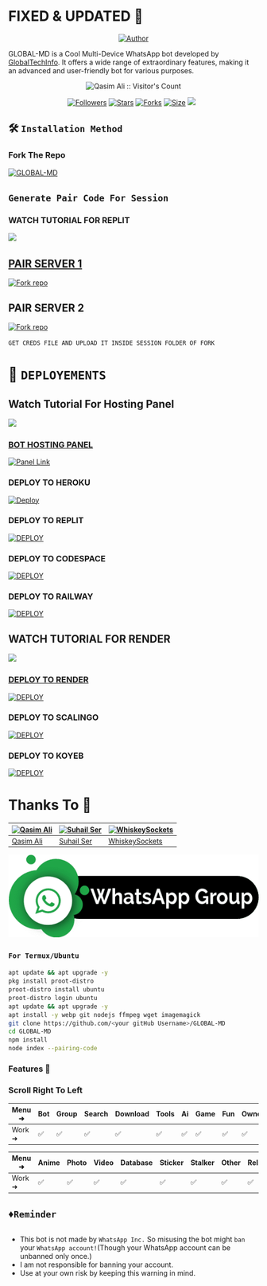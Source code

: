 # FIXED & UPDATED 🥰


<p align="center">
<a href="https://github.com/GlobalTechInfo"><img title="Author" src="https://telegra.ph/file/78899ccfed9d3ec2fee61.jpg?style=for-the-badge&logo=github"></a>

GLOBAL-MD is a Cool Multi-Device WhatsApp bot developed by [GlobalTechInfo](https://github.com/GlobalTechInfo). It offers a wide range of extraordinary features, making it an advanced and user-friendly bot for various purposes.

<p align="center"><img src="https://profile-counter.glitch.me/{GLOBAL-MD}/count.svg" alt="Qasim Ali :: Visitor's Count" /></p>



<p align="center">
<a href="https://github.com/GlobalTechInfo/followers"><img title="Followers" src="https://img.shields.io/github/followers/GlobalTechInfo?color=red&style=flat-square"></a>
<a href="https://github.com/GlobalTechInfo/GLOBAL-MD/stargazers/"><img title="Stars" src="https://img.shields.io/github/stars/GlobalTechInfo/GLOBAL-MD?color=blue&style=flat-square"></a>
<a href="https://github.com/GlobalTechInfo/GLOBAL-MD/network/members"><img title="Forks" src="https://img.shields.io/github/forks/GlobalTechInfo/GLOBAL-MD?color=red&style=flat-square"></a>
<a href="https://github.com/GlobalTechInfo/GLOBAL-MD/"><img title="Size" src="https://img.shields.io/github/repo-size/GlobalTechInfo/GLOBAL-MD?style=flat-square&color=green"></a>
<a href="https://github.com/GlobalTechInfo/GLOBAL-MD/graphs/commit-activity"><img height="20" src="https://img.shields.io/badge/Maintained%3F-yes-green.svg"></a>&nbsp;&nbsp;
</p>
<p align='center'>
</p>

## 🛠️ `Installation Method`
  
### Fork The Repo

<a href="https://github.com/GlobalTechInfo/GLOBAL-MD/fork"><img title="GLOBAL-MD" src="https://img.shields.io/badge/FORK-GLOBAL MD-h?color=red&style=for-the-badge&logo=stackshare"></a>

## `Generate Pair Code For Session`

### WATCH TUTORIAL FOR REPLIT
<a href="https://youtu.be/lsl636dr3yk"><img src="https://img.shields.io/badge/YouTube-ff0000?style=for-the-badge&logo=youtube&logoColor=ff000000&link=https://youtu.be/lsl636dr3yk" /><br>

## PAIR SERVER 1
<a href='https://globalpair-code.onrender.com/' target="_blank"><img alt='Fork repo' src='https://img.shields.io/badge/PAIRING CODE-1-green?style=for-the-badge&logo=opencv&logoColor=white'/></a>

## PAIR SERVER 2

<a href='https://replit.com/@tlptrends92/GLOBAL-SESSIONS#main.sh' target="_blank"><img alt='Fork repo' src='https://img.shields.io/badge/PAIRING CODE-2-green?style=for-the-badge&logo=opencv&logoColor=white'/></a>


`GET CREDS FILE AND UPLOAD IT INSIDE SESSION FOLDER OF FORK`

# 🛟 `DEPLOYEMENTS`

## Watch Tutorial For Hosting Panel
<a href="https://youtu.be/WpfdClSeQyg"><img src="https://img.shields.io/badge/YouTube-ff0000?style=for-the-badge&logo=youtube&logoColor=ff000000&link=https://youtu.be/WpfdClSeQyg" /><br>

### BOT HOSTING PANEL
<a href='https://bot-hosting.net/?aff=1097457675723341836' target="_blank"><img alt='Panel Link'
src='https://img.shields.io/badge/HOSTING%20PANEL-blue?style=for-the-badge&logo=Cloudflare&logoColor=white'/></a>


### DEPLOY TO HEROKU 

[![Deploy](https://www.herokucdn.com/deploy/button.svg)](https://heroku.com/deploy?template=https://github.com/GlobalTechInfo/GLOBAL-MD)

### DEPLOY TO REPLIT

   <a href='https://repl.it/github/GlobalTechInfo/GLOBAL-MD' target="_blank"><img alt='DEPLOY' src='https://img.shields.io/badge/-REPLIT-orange?style=for-the-badge&logo=replit&logoColor=white'/></a>


### DEPLOY TO CODESPACE

<a href='https://github.com/codespaces/new' target="_blank"><img alt='DEPLOY' src='https://img.shields.io/badge/CODESPACE-h?color=navy&style=for-the-badge&logo=visualstudiocode'/></a></p>

### DEPLOY TO RAILWAY

<a href='https://railway.app/new' target="_blank"><img alt='DEPLOY' src='https://img.shields.io/badge/RAILWAY-h?color=black&style=for-the-badge&logo=railway'/></a></p>

## WATCH TUTORIAL FOR RENDER
<a href="https://youtu.be/8Y8cE68vg5A"><img src="https://img.shields.io/badge/YouTube-ff0000?style=for-the-badge&logo=youtube&logoColor=ff000000&link=https://youtu.be/WpfdClSeQyg" /><br>

### DEPLOY TO RENDER

<a href='https://dashboard.render.com' target="_blank"><img alt='DEPLOY' src='https://img.shields.io/badge/RENDER-h?color=maroon&style=for-the-badge&logo=render'/></a></p>

### DEPLOY TO SCALINGO

<a href='https://auth.scalingo.com/users/sign_in' target="_blank"><img alt='DEPLOY' src='https://img.shields.io/badge/SCALINGO-h?color=olive&style=for-the-badge&logo=scalingo'/></a></p>

### DEPLOY TO KOYEB

<a href='https://app.koyeb.com/auth/signin' target="_blank"><img alt='DEPLOY' src='https://img.shields.io/badge/-KOYEB-blue?style=for-the-badge&logo=koyeb&logoColor=white'/></a>

# Thanks To 💚

| [![Qasim Ali](https://github.com/GlobalTechInfo.png?size=100)](https://github.com/GlobalTechInfo) | [![Suhail Ser](https://github.com/SuhailTechInfo.png?size=100)](https://github.com/SuhailTechInfo) | [![WhiskeySockets](https://github.com/WhiskeySockets.png?size=100)](https://github.com/WhiskeySockets) |
| --- | --- | ---|
| [Qasim Ali](https://github.com/GlobalTechInfo) | [Suhail Ser](https://github.com/SuhailTechInfo) | [WhiskeySockets](https://github.com/WhiskeySockets) |

[![JOIN WHATSAPP CHANNEL](https://raw.githubusercontent.com/Neeraj-x0/Neeraj-x0/main/photos/suddidina-join-whatsapp.png)](https://chat.whatsapp.com/CodjsOI43Ek2PXdQOC1iZK)



### `For Termux/Ubuntu`
```bash
apt update && apt upgrade -y
pkg install proot-distro
proot-distro install ubuntu
proot-distro login ubuntu
apt update && apt upgrade -y
apt install -y webp git nodejs ffmpeg wget imagemagick
git clone https://github.com/<your gitHub Username>/GLOBAL-MD
cd GLOBAL-MD
npm install
node index --pairing-code
```
### Features 💌
### Scroll Right To Left
| Menu ⁠➜ | Bot | Group | Search | Download | Tools | Ai | Game | Fun | Owner | Bug | Convert | List |
| --------| --- | ----- | ------ | -------- | ----- | -- | ---- | --- | ----- | ----| --------| -----|
| Work ➜ |  ✅ |   ✅  |    ✅  |     ✅   |   ✅  | ✅ |   ✅ |  ✅ |  ✅   | ✅  |    ✅   |  ✅  |

| Menu ⁠➜ | Anime | Photo| Video | Database | Sticker | Stalker | Other |Religion | NSFW | 
| --------| ----- | ---- | ----- | -------- | ------- | ------- | ------|---------| -----|
| Work ➜ |   ✅  |   ✅ |   ✅  |    ✅    |    ✅   |    ✅   |   ✅  |    ✅   |  ✅  |

## ♦️`Reminder`
   
## 
- This bot is not made by `WhatsApp Inc.` So misusing the bot might `ban` your `WhatsApp account!`(Though your WhatsApp account can be unbanned only once.)
- I am not responsible for banning your account.
- Use at your own risk by keeping this warning in mind.

 <br><br>
